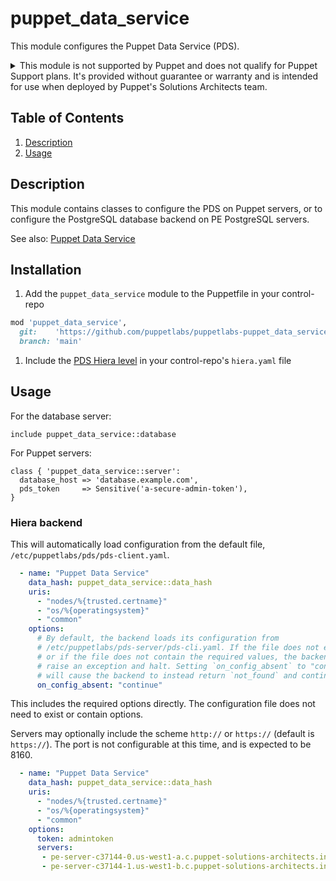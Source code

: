 # puppet\_data\_service

This module configures the Puppet Data Service (PDS).

<details>
<summary>This module is not supported by Puppet and does not qualify for Puppet Support plans. It's provided without guarantee or warranty and is intended for use when deployed by Puppet's Solutions Architects team.</summary>
<blockquote>[tier:experimental]</blockquote>
</details>

## Table of Contents

1. [Description](#description)
1. [Usage](#usage)

## Description

This module contains classes to configure the PDS on Puppet servers, or to configure the PostgreSQL database backend on PE PostgreSQL servers.

See also: [Puppet Data Service](https://github.com/puppetlabs/puppet-data-service)

## Installation

1. Add the `puppet_data_service` module to the Puppetfile in your control-repo

```ruby
mod 'puppet_data_service',
  git:    'https://github.com/puppetlabs/puppetlabs-puppet_data_service',
  branch: 'main'
```

1. Include the [PDS Hiera level](#hiera-backend) in your control-repo's `hiera.yaml` file

## Usage

For the database server:

```puppet
include puppet_data_service::database
```

For Puppet servers:

```puppet
class { 'puppet_data_service::server':
  database_host => 'database.example.com',
  pds_token     => Sensitive('a-secure-admin-token'),
}
```

### Hiera backend

This will automatically load configuration from the default file, `/etc/puppetlabs/pds/pds-client.yaml`.

```yaml
  - name: "Puppet Data Service"
    data_hash: puppet_data_service::data_hash
    uris:
      - "nodes/%{trusted.certname}"
      - "os/%{operatingsystem}"
      - "common"
    options:
      # By default, the backend loads its configuration from 
      # /etc/puppetlabs/pds-server/pds-cli.yaml. If the file does not exist,
      # or if the file does not contain the required values, the backend will
      # raise an exception and halt. Setting `on_config_absent` to "continue"
      # will cause the backend to instead return `not_found` and continue.
      on_config_absent: "continue"
```

This includes the required options directly. The configuration file does not need to exist or contain options.

Servers may optionally include the scheme `http://` or `https://` (default is `https://`). The port is not configurable at this time, and is expected to be 8160.

```yaml
  - name: "Puppet Data Service"
    data_hash: puppet_data_service::data_hash
    uris:
      - "nodes/%{trusted.certname}"
      - "os/%{operatingsystem}"
      - "common"
    options:
      token: admintoken
      servers:
       - pe-server-c37144-0.us-west1-a.c.puppet-solutions-architects.internal
       - pe-server-c37144-1.us-west1-b.c.puppet-solutions-architects.internal
```
